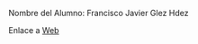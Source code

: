 Nombre del Alumno: Francisco Javier Glez Hdez

Enlace a [Web](https://flanvessel.github.io/web-page/)